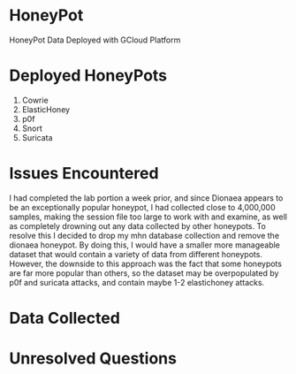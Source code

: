 # HoneyPot
HoneyPot Data Deployed with GCloud Platform

# Deployed HoneyPots
1. Cowrie
2. ElasticHoney
3. p0f
4. Snort
5. Suricata

# Issues Encountered
I had completed the lab portion a week prior, and since Dionaea appears to be an exceptionally popular honeypot, I had collected close to 4,000,000 samples, making the session file too large to work with and examine, as well as completely drowning out any data collected by other honeypots. 
To resolve this I decided to drop my mhn database collection and remove the dionaea honeypot. By doing this, I would have a smaller more manageable dataset that would contain a variety of data from different honeypots.
However, the downside to this approach was the fact that some honeypots are far more popular than others, so the dataset may be overpopulated by p0f and suricata attacks, and contain maybe 1-2 elastichoney attacks. 

# Data Collected


# Unresolved Questions
